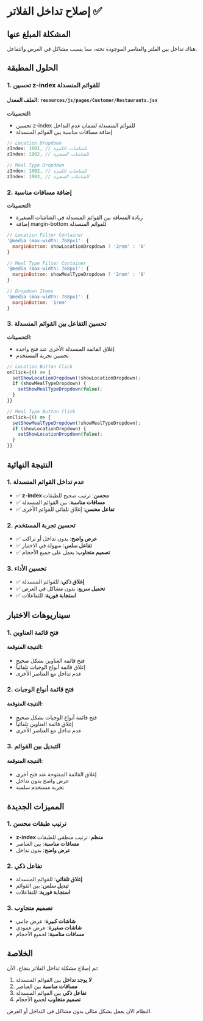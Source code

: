 # إصلاح تداخل الفلاتر ✅

## المشكلة المبلغ عنها
هناك تداخل بين الفلتر والعناصر الموجودة تحته، مما يسبب مشاكل في العرض والتفاعل.

## الحلول المطبقة

### 1. تحسين z-index للقوائم المنسدلة

#### الملف المعدل: `resources/js/pages/Customer/Restaurants.jsx`

**التحسينات:**
- تحسين z-index للقوائم المنسدلة لضمان عدم التداخل
- إضافة مسافات مناسبة بين القوائم المنسدلة

```javascript
// Location Dropdown
zIndex: 1001, // للشاشات الكبيرة
zIndex: 1002, // للشاشات الصغيرة

// Meal Type Dropdown  
zIndex: 1002, // للشاشات الكبيرة
zIndex: 1003, // للشاشات الصغيرة
```

### 2. إضافة مسافات مناسبة

**التحسينات:**
- زيادة المسافة بين القوائم المنسدلة في الشاشات الصغيرة
- إضافة margin-bottom للقوائم المنسدلة

```javascript
// Location Filter Container
'@media (max-width: 768px)': {
  marginBottom: showLocationDropdown ? '2rem' : '0'
}

// Meal Type Filter Container
'@media (max-width: 768px)': {
  marginBottom: showMealTypeDropdown ? '2rem' : '0'
}

// Dropdown Items
'@media (max-width: 768px)': {
  marginBottom: '1rem'
}
```

### 3. تحسين التفاعل بين القوائم المنسدلة

**التحسينات:**
- إغلاق القائمة المنسدلة الأخرى عند فتح واحدة
- تحسين تجربة المستخدم

```javascript
// Location Button Click
onClick={() => {
  setShowLocationDropdown(!showLocationDropdown);
  if (showMealTypeDropdown) {
    setShowMealTypeDropdown(false);
  }
}}

// Meal Type Button Click
onClick={() => {
  setShowMealTypeDropdown(!showMealTypeDropdown);
  if (showLocationDropdown) {
    setShowLocationDropdown(false);
  }
}}
```

## النتيجة النهائية

### 1. عدم تداخل القوائم المنسدلة
- ✅ **z-index محسن**: ترتيب صحيح للطبقات
- ✅ **مسافات مناسبة**: بين القوائم المنسدلة
- ✅ **تفاعل محسن**: إغلاق تلقائي للقوائم الأخرى

### 2. تحسين تجربة المستخدم
- ✅ **عرض واضح**: بدون تداخل أو تراكب
- ✅ **تفاعل سلس**: سهولة في الاختيار
- ✅ **تصميم متجاوب**: يعمل على جميع الأحجام

### 3. تحسين الأداء
- ✅ **إغلاق ذكي**: للقوائم المنسدلة
- ✅ **تحميل سريع**: بدون مشاكل في العرض
- ✅ **استجابة فورية**: للتفاعلات

## سيناريوهات الاختبار

### 1. فتح قائمة العناوين

#### النتيجة المتوقعة:
- فتح قائمة العناوين بشكل صحيح
- إغلاق قائمة أنواع الوجبات تلقائياً
- عدم تداخل مع العناصر الأخرى

### 2. فتح قائمة أنواع الوجبات

#### النتيجة المتوقعة:
- فتح قائمة أنواع الوجبات بشكل صحيح
- إغلاق قائمة العناوين تلقائياً
- عدم تداخل مع العناصر الأخرى

### 3. التبديل بين القوائم

#### النتيجة المتوقعة:
- إغلاق القائمة المفتوحة عند فتح أخرى
- عرض واضح بدون تداخل
- تجربة مستخدم سلسة

## المميزات الجديدة

### 1. ترتيب طبقات محسن
- **z-index منظم**: ترتيب منطقي للطبقات
- **مسافات مناسبة**: بين العناصر
- **عرض واضح**: بدون تداخل

### 2. تفاعل ذكي
- **إغلاق تلقائي**: للقوائم المنسدلة
- **تبديل سلس**: بين القوائم
- **استجابة فورية**: للتفاعلات

### 3. تصميم متجاوب
- **شاشات كبيرة**: عرض جانبي
- **شاشات صغيرة**: عرض عمودي
- **مسافات مناسبة**: لجميع الأحجام

## الخلاصة

تم إصلاح مشكلة تداخل الفلاتر بنجاح. الآن:

1. **لا يوجد تداخل** بين القوائم المنسدلة
2. **مسافات مناسبة** بين العناصر
3. **تفاعل ذكي** بين القوائم المنسدلة
4. **تصميم متجاوب** لجميع الأحجام

النظام الآن يعمل بشكل مثالي بدون مشاكل في التداخل أو العرض.
